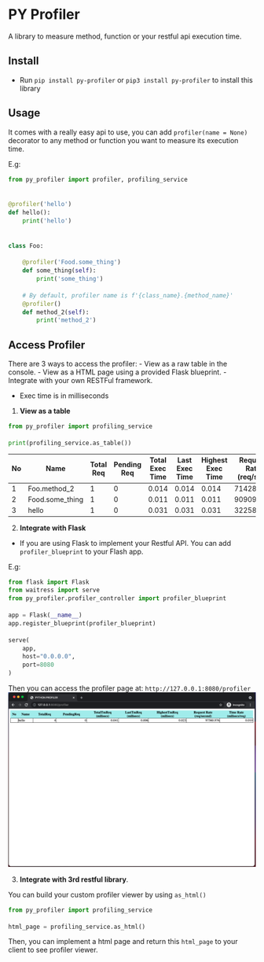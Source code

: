 # PY Profiler

A library to measure method, function or your restful api execution time.

## Install

- Run `pip install py-profiler` or `pip3 install py-profiler` to install this library

## Usage

It comes with a really easy api to use, you can add `profiler(name = None)` decorator to any method or function you want
to measure its execution time.

E.g:

```python
from py_profiler import profiler, profiling_service


@profiler('hello')
def hello():
    print('hello')


class Foo:

    @profiler('Food.some_thing')
    def some_thing(self):
        print('some_thing')

    # By default, profiler name is f'{class_name}.{method_name}'
    @profiler()
    def method_2(self):
        print('method_2')

```

## Access Profiler

There are 3 ways to access the profiler:
    - View as a raw table in the console.
    - View as a HTML page using a provided Flask blueprint.
    - Integrate with your own RESTFul framework.

- Exec time is in milliseconds

1. **View as a table**

```python
from py_profiler import profiling_service

print(profiling_service.as_table())
```

| No | Name                           | Total Req  | Pending Req  | Total Exec Time | Last Exec Time  | Highest Exec Time | Request Rate (req/sec) | Avg Time/Request (millis/req) |
|----|--------------------------------|--------|----------|------------|------------|------------|------------|------------|
| 1  | Foo.method_2                   |   1    |    0     |   0.014    |   0.014    |   0.014    | 71428.571  |   0.014    |
| 2  | Food.some_thing                |   1    |    0     |   0.011    |   0.011    |   0.011    | 90909.091  |   0.011    |
| 3  | hello                          |   1    |    0     |   0.031    |   0.031    |   0.031    | 32258.065  |   0.031    |

2. **Integrate with Flask**

- If you are using Flask to implement your Restful API. You can add `profiler_blueprint` to your Flash app.

E.g:

```python
from flask import Flask
from waitress import serve
from py_profiler.profiler_controller import profiler_blueprint

app = Flask(__name__)
app.register_blueprint(profiler_blueprint)

serve(
    app,
    host="0.0.0.0",
    port=8080
)
```

Then you can access the profiler page at: `http://127.0.0.1:8080/profiler`
![Py Profiler Page](https://github.com/andy1xx8/py-profiler/blob/master/sample.png?raw=true)

3. **Integrate with 3rd restful library**.

You can build your custom profiler viewer by using `as_html()`

```python
from py_profiler import profiling_service

html_page = profiling_service.as_html()
```

Then, you can implement a html page and return this `html_page` to your client to see profiler viewer.

